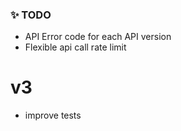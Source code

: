 ### ✨ TODO   

- API Error code for each API version
- Flexible api call rate limit

# v3
- improve tests